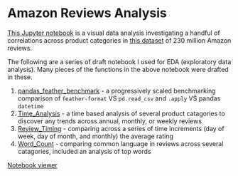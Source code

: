 # Amazon Reviews Analysis

[This Jupyter notebook](https://nbviewer.jupyter.org/github/mjplacroix/amazon_reviews/blob/master/visual_data_analysis.ipynb) is a visual data analysis investigating a handful of correlations across product categories in [this dataset](http://deepyeti.ucsd.edu/jianmo/amazon/index.html) of 230 million Amazon reviews. 


The following are a series of draft notebook I used for EDA (exploratory data analysis). Many pieces of the functions in the above notebook were drafted in these. 

1) [pandas_feather_benchmark](https://nbviewer.jupyter.org/github/mjplacroix/amazon_reviews/blob/master/pandas_feather_benchmark.ipynb) - a progressively scaled benchmarking comparison of `feather-format` VS `pd.read_csv` and `.apply` VS pandas `datetime`
2) [Time_Analysis](https://nbviewer.jupyter.org/github/mjplacroix/amazon_reviews/blob/master/time_analysis.ipynb) - a time based analysis of several product catagories to discover any trends across annual, monthly, or weekly reviews
3) [Review_Timing](https://nbviewer.jupyter.org/github/mjplacroix/amazon_reviews/blob/master/review_timing.ipynb) - comparing across a series of time increments (day of week, day of month, and monthly) the average rating
4) [Word_Count](https://nbviewer.jupyter.org/github/mjplacroix/amazon_reviews/blob/master/word_count_analysis.ipynb) - comparing common language in reviews across several catagories, included an analysis of top words



[Notebook viewer](https://nbviewer.jupyter.org/)
